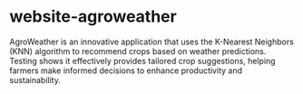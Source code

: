 # website-agroweather

AgroWeather is an innovative application that uses the K-Nearest Neighbors (KNN) algorithm to recommend crops based on weather predictions. Testing shows it effectively provides tailored crop suggestions, helping farmers make informed decisions to enhance productivity and sustainability.


